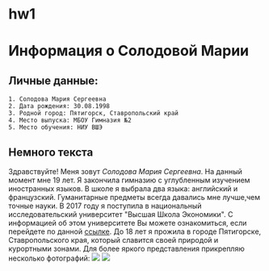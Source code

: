 # hw1
# **Информация о Солодовой Марии**

## Личные данные:
    1. Солодова Мария Сергеевна
    2. Дата рождения: 30.08.1998
    3. Родной город: Пятигорск, Ставропольский край
    4. Место выпуска: МБОУ Гимназия №2
    5. Место обучения: НИУ ВШЭ
    
## Немного текста

Здравствуйте! Меня зовут *Солодова Мария Сергеевна*. На данный момент мне 19 лет. Я закончила гимназию с углубленным изучением иностранных языков. В школе я выбрала два языка: английский и французский. Гуманитарные предметы всегда давались мне лучше,чем точные науки. В 2017 году я поступила в национальный исследовательский университет "Высшая Школа Экономики". С информацией об этом университете Вы можете ознакомиться, если перейдете по данной [ссылке](https://www.hse.ru). До 18 лет я прожила в городе Пятигорске, Ставропольского края, который славится своей природой и курортными зонами. Для более яркого представления прикрепляю несколько фотографий: ![](http://makulaturatorg.ru/wp-content/uploads/2016/12/Pyatigorsk-na-fone-Beshtau2.jpg) ![](http://www.turcalendar.ru/articles/images/pyatigorsk/_big_pyatigorsk_10.jpg)
